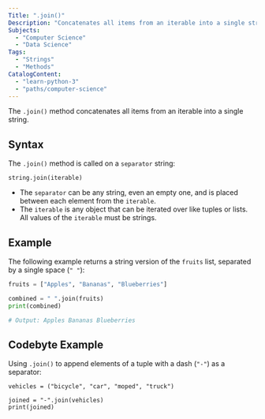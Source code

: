 ```yaml
---
Title: ".join()"
Description: "Concatenates all items from an iterable into a single string."
Subjects:
  - "Computer Science"
  - "Data Science"
Tags:
  - "Strings"
  - "Methods"
CatalogContent:
  - "learn-python-3"
  - "paths/computer-science"
---
```


The `.join()` method concatenates all items from an iterable into a single string.

## Syntax

The `.join()` method is called on a `separator` string:

```pseudo
string.join(iterable)
```

- The `separator` can be any string, even an empty one, and is placed between each element from the `iterable`.
- The `iterable` is any object that can be iterated over like tuples or lists. All values of the `iterable` must be strings.

## Example

The following example returns a string version of the `fruits` list, separated by a single space (`" "`):

```py
fruits = ["Apples", "Bananas", "Blueberries"]

combined = " ".join(fruits)
print(combined)

# Output: Apples Bananas Blueberries
```

## Codebyte Example

Using `.join()` to append elements of a tuple with a dash (`"-"`) as a separator:

```codebyte/python
vehicles = ("bicycle", "car", "moped", "truck")

joined = "-".join(vehicles)
print(joined)
```
